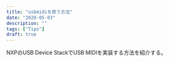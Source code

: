 ```yaml
---
title: "usbmidiを使う方法"
date: "2020-05-03"
description: ""
tags: ["Tips"]
draft: true
---
```


NXPのUSB Device StackでUSB MIDIを実装する方法を紹介する。

